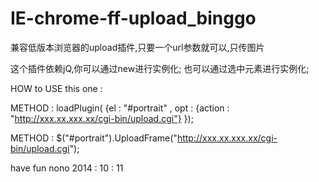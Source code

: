 IE-chrome-ff-upload_binggo
==========================

兼容低版本浏览器的upload插件,只要一个url参数就可以,只传图片

这个插件依赖jQ,你可以通过new进行实例化;
也可以通过选中元素进行实例化;


   HOW to USE this one :

   METHOD :
       loadPlugin( {el : "#portrait" , opt : {action : "http://xxx.xx.xxx.xx/cgi-bin/upload.cgi"} });

   METHOD :
       $("#portrait").UploadFrame("http://xxx.xx.xxx.xx/cgi-bin/upload.cgi");


   have fun
   nono
   2014 : 10 : 11

